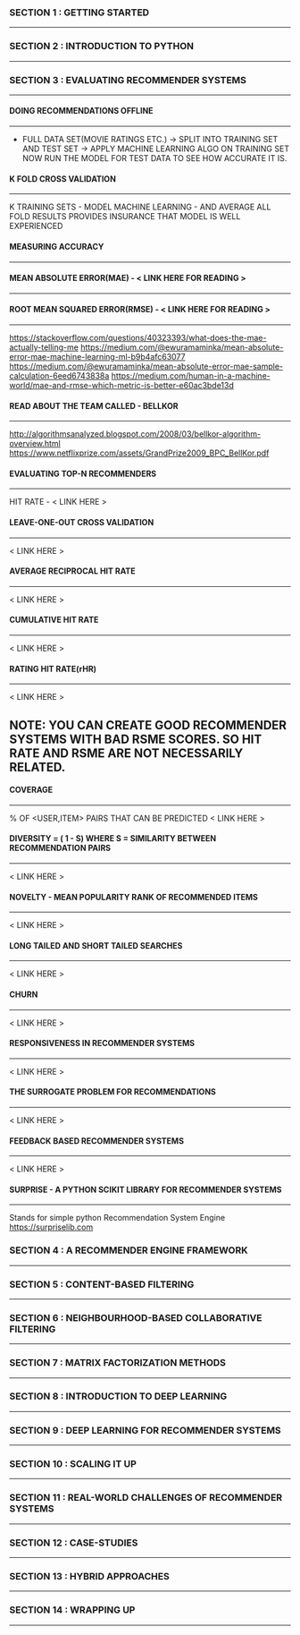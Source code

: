 ### SECTION 1 : GETTING STARTED
---------------------------
### SECTION 2 : INTRODUCTION TO PYTHON
----------------------------------
### SECTION 3 : EVALUATING RECOMMENDER SYSTEMS
------------------------------------------
#### DOING RECOMMENDATIONS OFFLINE
-----------------------------
- FULL DATA SET(MOVIE RATINGS ETC.) -> SPLIT INTO TRAINING SET AND TEST SET -> APPLY MACHINE LEARNING ALGO ON TRAINING SET
NOW RUN THE MODEL FOR TEST DATA TO SEE HOW ACCURATE IT IS.

#### K FOLD CROSS VALIDATION
------------------------
K TRAINING SETS - MODEL MACHINE LEARNING - AND AVERAGE ALL FOLD RESULTS
PROVIDES INSURANCE THAT MODEL IS WELL EXPERIENCED
  
#### MEASURING ACCURACY
------------------
#### MEAN ABSOLUTE ERROR(MAE) - < LINK HERE FOR READING >
----------------------------------------------------
#### ROOT MEAN SQUARED ERROR(RMSE) - < LINK HERE FOR READING >
---------------------------------------------------------
https://stackoverflow.com/questions/40323393/what-does-the-mae-actually-telling-me
https://medium.com/@ewuramaminka/mean-absolute-error-mae-machine-learning-ml-b9b4afc63077
https://medium.com/@ewuramaminka/mean-absolute-error-mae-sample-calculation-6eed6743838a
https://medium.com/human-in-a-machine-world/mae-and-rmse-which-metric-is-better-e60ac3bde13d

#### READ ABOUT THE TEAM CALLED - BELLKOR 
------------------------------------
http://algorithmsanalyzed.blogspot.com/2008/03/bellkor-algorithm-overview.html
https://www.netflixprize.com/assets/GrandPrize2009_BPC_BellKor.pdf
  
#### EVALUATING TOP-N RECOMMENDERS
  -----------------------------
  HIT RATE - < LINK HERE >
  
#### LEAVE-ONE-OUT CROSS VALIDATION
  ------------------------------
  < LINK HERE >
  
#### AVERAGE RECIPROCAL HIT RATE
  ---------------------------
  < LINK HERE >
  
#### CUMULATIVE HIT RATE
  -------------------
  < LINK HERE >
  
#### RATING HIT RATE(rHR)
  -------------------
  < LINK HERE >
  
  NOTE: YOU CAN CREATE GOOD RECOMMENDER SYSTEMS WITH BAD RSME SCORES. SO HIT RATE AND RSME ARE NOT NECESSARILY RELATED.
  ----
  
#### COVERAGE
  --------
  % OF <USER,ITEM> PAIRS THAT CAN BE PREDICTED
  < LINK HERE >
  
#### DIVERSITY = ( 1 - S) WHERE S = SIMILARITY BETWEEN RECOMMENDATION PAIRS
  --------- 
  < LINK HERE >
  
#### NOVELTY -   MEAN POPULARITY RANK OF RECOMMENDED ITEMS
  -------
  < LINK HERE >
  
#### LONG TAILED AND SHORT TAILED SEARCHES 
  -------------------------------------
  < LINK HERE >

#### CHURN 
  -----
  < LINK HERE >

#### RESPONSIVENESS IN RECOMMENDER SYSTEMS
  -------------------------------------
  < LINK HERE >

#### THE SURROGATE PROBLEM FOR RECOMMENDATIONS
  -----------------------------------------
  < LINK HERE >

#### FEEDBACK BASED RECOMMENDER SYSTEMS
  ----------------------------------
  < LINK HERE >
  
#### SURPRISE - A PYTHON SCIKIT LIBRARY FOR RECOMMENDER SYSTEMS
----------------------------------------------------------
Stands for simple python Recommendation System Engine
https://surpriselib.com


### SECTION 4 : A RECOMMENDER ENGINE FRAMEWORK
-------------------------------------------
### SECTION 5 : CONTENT-BASED FILTERING
-----------------------------------
### SECTION 6 : NEIGHBOURHOOD-BASED COLLABORATIVE FILTERING
-------------------------------------------------------
### SECTION 7 : MATRIX FACTORIZATION METHODS
-------------------------------------------------------
### SECTION 8 : INTRODUCTION TO DEEP LEARNING
-----------------------------------------
### SECTION 9 : DEEP LEARNING FOR RECOMMENDER SYSTEMS
-------------------------------------------------
### SECTION 10 : SCALING IT UP
--------------------------
### SECTION 11 : REAL-WORLD CHALLENGES OF RECOMMENDER SYSTEMS
---------------------------------------------------------
### SECTION 12 : CASE-STUDIES
-------------------------
### SECTION 13 : HYBRID APPROACHES
------------------------------
### SECTION 14 : WRAPPING UP
------------------------
